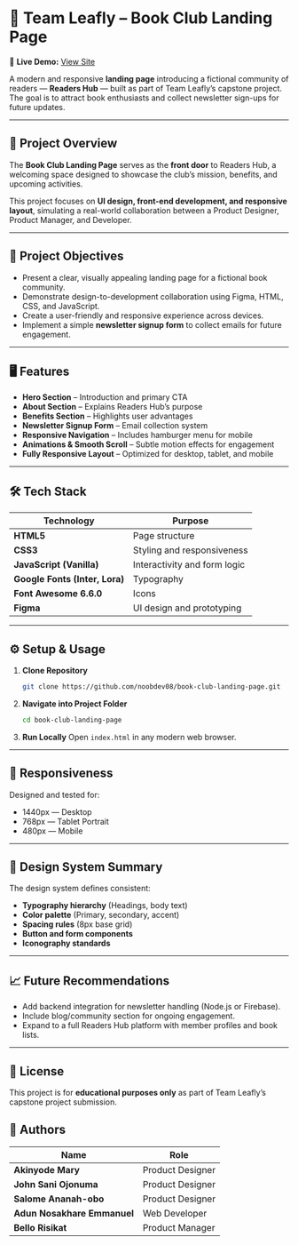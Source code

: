 # 🌿 Team Leafly – Book Club Landing Page
🔗 **Live Demo:** [View Site](capstone-group1-ccb.netlify.app)

A modern and responsive **landing page** introducing a fictional community of readers — **Readers Hub** — built as part of Team Leafly’s capstone project. The goal is to attract book enthusiasts and collect newsletter sign-ups for future updates.

---

## 🧩 Project Overview

The **Book Club Landing Page** serves as the **front door** to Readers Hub, a welcoming space designed to showcase the club’s mission, benefits, and upcoming activities.

This project focuses on **UI design, front-end development, and responsive layout**, simulating a real-world collaboration between a Product Designer, Product Manager, and Developer.

---

## 🎯 Project Objectives

- Present a clear, visually appealing landing page for a fictional book community.
- Demonstrate design-to-development collaboration using Figma, HTML, CSS, and JavaScript.
- Create a user-friendly and responsive experience across devices.
- Implement a simple **newsletter signup form** to collect emails for future engagement.

---

## 🖥️ Features

- **Hero Section** – Introduction and primary CTA
- **About Section** – Explains Readers Hub’s purpose
- **Benefits Section** – Highlights user advantages
- **Newsletter Signup Form** – Email collection system
- **Responsive Navigation** – Includes hamburger menu for mobile
- **Animations & Smooth Scroll** – Subtle motion effects for engagement
- **Fully Responsive Layout** – Optimized for desktop, tablet, and mobile

---

## 🛠️ Tech Stack

| Technology | Purpose |
|-------------|----------|
| **HTML5** | Page structure |
| **CSS3** | Styling and responsiveness |
| **JavaScript (Vanilla)** | Interactivity and form logic |
| **Google Fonts (Inter, Lora)** | Typography |
| **Font Awesome 6.6.0** | Icons |
| **Figma** | UI design and prototyping |

---

## ⚙️ Setup & Usage

1. **Clone Repository**
   ```bash
   git clone https://github.com/noobdev08/book-club-landing-page.git
   ```

2. **Navigate into Project Folder**
   ```bash
   cd book-club-landing-page
   ```

3. **Run Locally**
   Open `index.html` in any modern web browser.

---

## 📱 Responsiveness

Designed and tested for:
- 1440px — Desktop
- 768px — Tablet Portrait
- 480px — Mobile

---

## 🧭 Design System Summary

The design system defines consistent:
- **Typography hierarchy** (Headings, body text)
- **Color palette** (Primary, secondary, accent)
- **Spacing rules** (8px base grid)
- **Button and form components**
- **Iconography standards**

---

## 📈 Future Recommendations

- Add backend integration for newsletter handling (Node.js or Firebase).
- Include blog/community section for ongoing engagement.
- Expand to a full Readers Hub platform with member profiles and book lists.

---

## 🪪 License

This project is for **educational purposes only** as part of Team Leafly’s capstone project submission.

## 👥 Authors

| Name | Role |
|------|------|
| **Akinyode Mary** | Product Designer |
| **John Sani Ojonuma** | Product Designer |
| **Salome Ananah-obo** | Product Designer |
| **Adun Nosakhare Emmanuel** | Web Developer |
| **Bello Risikat** | Product Manager |
